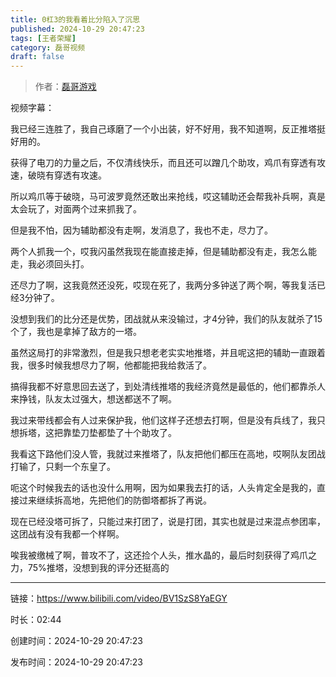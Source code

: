 ```yaml
---
title: 0杠3的我看着比分陷入了沉思
published: 2024-10-29 20:47:23
tags: [王者荣耀]
category: 磊哥视频
draft: false
---
```



> 作者：[磊哥游戏](https://space.bilibili.com/268941858?spm_id_from=333.788.upinfo.head.click)

视频字幕：

我已经三连胜了，我自己琢磨了一个小出装，好不好用，我不知道啊，反正推塔挺好用的。

获得了电刀的力量之后，不仅清线快乐，而且还可以蹭几个助攻，鸡爪有穿透有攻速，破晓有穿透有攻速。

所以鸡爪等于破晓，马可波罗竟然还敢出来抢线，哎这辅助还会帮我补兵啊，真是太会玩了，对面两个过来抓我了。

但是我不怕，因为辅助都没有走啊，发消息了，我也不走，尽力了。

两个人抓我一个，哎我闪虽然我现在能直接走掉，但是辅助都没有走，我怎么能走，我必须回头打。

还尽力了啊，这我竟然还没死，哎现在死了，我两分多钟送了两个啊，等我复活已经3分钟了。

没想到我们的比分还是优势，团战就从来没输过，才4分钟，我们的队友就杀了15个了，我也是拿掉了敌方的一塔。

虽然这局打的非常激烈，但是我只想老老实实地推塔，并且呢这把的辅助一直跟着我，很多时候我想尽力了啊，他都能把我给救活了。

搞得我都不好意思回去送了，到处清线推塔的我经济竟然是最低的，他们都靠杀人来挣钱，队友太过强大，想送都送不了啊。

我过来带线都会有人过来保护我，他们这样子还想去打啊，但是没有兵线了，我只想拆塔，这把靠垫刀垫都垫了十个助攻了。

我看这下路他们没人管，我就过来推塔了，队友把他们都压在高地，哎啊队友团战打输了，只剩一个东皇了。

呃这个时候我去的话也没什么用啊，因为如果我去打的话，人头肯定全是我的，直接过来继续拆高地，先把他们的防御塔都拆了再说。

现在已经没塔可拆了，只能过来打团了，说是打团，其实也就是过来混点参团率，这团战有没有我都一个样啊。

唉我被缴械了啊，普攻不了，这还捡个人头，推水晶的，最后时刻获得了鸡爪之力，75%推塔，没想到我的评分还挺高的

---


链接：https://www.bilibili.com/video/BV1SzS8YaEGY



时长：02:44

创建时间：2024-10-29 20:47:23

发布时间：2024-10-29 20:47:23
